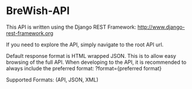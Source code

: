 # BreWish-API
This API is written using the Django REST Framework: http://www.django-rest-framework.org

If you need to explore the API, simply navigate to the root API url.

Default response format is HTML wrapped JSON. This is to allow easy browsing of the full API.
When developing to the API, it is recommended to always include the preferred format: <root API URL>?format={preferred format}

Supported Formats: (API, JSON, XML)

